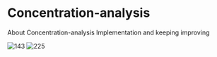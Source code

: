 # Concentration-analysis

 About  Concentration-analysis Implementation and keeping improving

![143](https://user-images.githubusercontent.com/47846783/133963612-f6c7e85e-1fc2-41a4-900c-62dc52289de2.png)
![225](https://user-images.githubusercontent.com/47846783/133963615-a8178c6d-ce4f-482a-ab6e-494b3fe66875.png)

